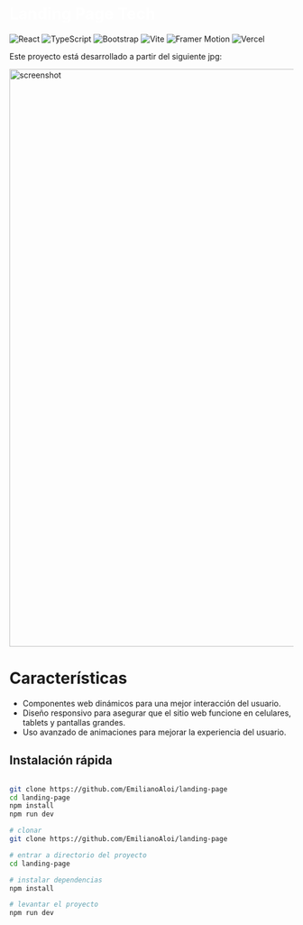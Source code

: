 # <span style="color: #fff;"> Landing Page Tech  </span>
![React](https://img.shields.io/badge/React-61DAFB?style=for-the-badge&logo=react&logoColor=black)
![TypeScript](https://img.shields.io/badge/TypeScript-blue?style=for-the-badge&logo=typescript&logoColor=white)
![Bootstrap](https://img.shields.io/badge/-Bootstrap-7952B3?style=for-the-badge&logo=bootstrap&logoColor=white)
![Vite](https://img.shields.io/static/v1?style=for-the-badge&message=Vite&color=373e47&logo=Vite&logoColor=967cff&label=)
![Framer Motion](https://img.shields.io/badge/Framer%20Motion-e630bf?style=for-the-badge&logo=framer&logoColor=white)
![Vercel](https://img.shields.io/static/v1?style=for-the-badge&message=Vercel&color=373e47&logo=Vercel&logoColor=FFFFFF&label=)

Este proyecto está desarrollado a partir del siguiente jpg:

   <img width="1024" src="public/landing.png" alt="screenshot">


# Características

- Componentes web dinámicos para una mejor interacción del usuario.
- Diseño responsivo para asegurar que el sitio web funcione en celulares, tablets y pantallas grandes.
- Uso avanzado de animaciones para mejorar la experiencia del usuario.


## Instalación rápida 

```bash

git clone https://github.com/EmilianoAloi/landing-page
cd landing-page
npm install
npm run dev

# clonar
git clone https://github.com/EmilianoAloi/landing-page

# entrar a directorio del proyecto
cd landing-page

# instalar dependencias
npm install

# levantar el proyecto
npm run dev

```